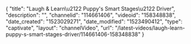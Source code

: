 {
    "title": "Laugh & Learn\u2122 Puppy's Smart Stages\u2122 Driver",
    "description": "",
    "channelid": "114661406",
    "videoid": "158348838",
    "date_created": "1523029271",
    "date_modified": "1523490412",
    "type": "captivate",
    "layout": "channelVideo",
    "url": "\/latest-videos\/laugh-learn-puppy-s-smart-stages-driver\/114661406-158348838"
}
